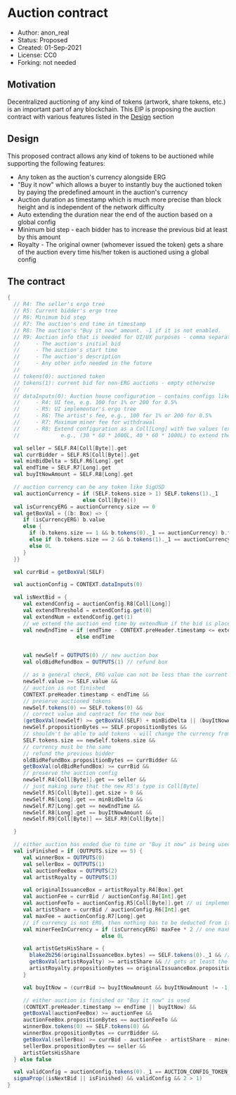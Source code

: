 # Auction contract

* Author: anon_real
* Status: Proposed
* Created: 01-Sep-2021
* License: CC0
* Forking: not needed 

## Motivation 
Decentralized auctioning of any kind of tokens (artwork, share tokens, etc.) is an important part of any blockchain. This EIP is proposing the auction contract with various features listed in the [Design](#design) section


## Design
This proposed contract allows any kind of tokens to be auctioned while supporting the following features:
- Any token as the auction's currency alongside ERG
- "Buy it now" which allows a buyer to instantly buy the auctioned token by paying the predefined amount in the auction's currency
- Auction duration as timestamp which is much more precise than block height and is independent of the network difficulty
- Auto extending the duration near the end of the auction based on a global config
- Minimum bid step - each bidder has to increase the previous bid at least by this amount
- Royalty - The original owner (whomever issued the token) gets a share of the auction every time his/her token is auctioned using a global config

## The contract
```scala
{
  // R4: The seller's ergo tree
  // R5: Current bidder's ergo tree
  // R6: Minimum bid step
  // R7: The auction's end time in timestamp
  // R8: The auction's "Buy it now" amount. -1 if it is not enabled.
  // R9: Auction info that is needed for UI/UX purposes - comma separated string encoded as Coll[Byte]:
  //     - The auction's initial bid
  //     - The auction's start time
  //     - The auction's description
  //     - Any other info needed in the future
  //
  // tokens(0): auctioned token
  // tokens(1): current bid for non-ERG auctions - empty otherwise
  //
  // dataInputs(0): Auction house configuration - contains configs like UI fee and artist fee
  //     - R4: UI fee, e.g. 100 for 1% or 200 for 0.5%
  //     - R5: UI implementor's ergo tree
  //     - R6: The artist's fee, e.g., 100 for 1% or 200 for 0.5%
  //     - R7: Maximum miner fee for withdrawal
  //     - R8: Extend configuration as a Coll[Long] with two values (extendThreshold, extendNum)
  //             e.g., (30 * 60 * 1000L, 40 * 60 * 1000L) to extend the duration for 40min if 30min is left when the bid is placed

  val seller = SELF.R4[Coll[Byte]].get
  val currBidder = SELF.R5[Coll[Byte]].get
  val minBidDelta = SELF.R6[Long].get
  val endTime = SELF.R7[Long].get
  val buyItNowAmount = SELF.R8[Long].get

  // auction currency can be any token like SigUSD
  val auctionCurrency = if (SELF.tokens.size > 1) SELF.tokens(1)._1
                        else Coll[Byte]()
  val isCurrencyERG = auctionCurrency.size == 0
  val getBoxVal = {(b: Box) => {
     if (isCurrencyERG) b.value
     else {
       if (b.tokens.size == 1 && b.tokens(0)._1 == auctionCurrency) b.tokens(0)._2
       else if (b.tokens.size == 2 && b.tokens(1)._1 == auctionCurrency) b.tokens(1)._2
       else 0L
     }
  }}

  val currBid = getBoxVal(SELF)

  val auctionConfig = CONTEXT.dataInputs(0)

  val isNextBid = {
     val extendConfig = auctionConfig.R8[Coll[Long]]
     val extendThreshold = extendConfig.get(0)
     val extendNum = extendConfig.get(1)
     // we extend the auction end time by extendNum if the bid is placed near the very end (extendThreshold)
     val newEndTime = if (endTime - CONTEXT.preHeader.timestamp <= extendThreshold) endTime + extendNum
                      else endTime


     val newSelf = OUTPUTS(0) // new auction box
     val oldBidRefundBox = OUTPUTS(1) // refund box

     // as a general check, ERG value can not be less than the current
     newSelf.value >= SELF.value &&
     // auction is not finished
     CONTEXT.preHeader.timestamp < endTime &&
     // preserve auctioned tokens
     newSelf.tokens(0) == SELF.tokens(0) &&
     // correct value and contract for the new box
     (getBoxVal(newSelf) >= getBoxVal(SELF) + minBidDelta || (buyItNowAmount != -1 && getBoxVal(newSelf) >= buyItNowAmount)) &&
     newSelf.propositionBytes == SELF.propositionBytes &&
     // shouldn't be able to add tokens - will change the currency from ERG to a worthless token
     SELF.tokens.size == newSelf.tokens.size &&
     // currency must be the same
     // refund the previous bidder
     oldBidRefundBox.propositionBytes == currBidder &&
     getBoxVal(oldBidRefundBox) >= currBid &&
     // preserve the auction config
     newSelf.R4[Coll[Byte]].get == seller &&
     // just making sure that the new R5's type is Coll[Byte]
     newSelf.R5[Coll[Byte]].get.size > 0 &&
     newSelf.R6[Long].get == minBidDelta &&
     newSelf.R7[Long].get == newEndTime &&
     newSelf.R8[Long].get == buyItNowAmount &&
     newSelf.R9[Coll[Byte]] == SELF.R9[Coll[Byte]]

  }

  // either auction has ended due to time or "Buy it now" is being used
  val isFinished = if (OUTPUTS.size == 5) {
     val winnerBox = OUTPUTS(0)
     val sellerBox = OUTPUTS(1)
     val auctionFeeBox = OUTPUTS(2)
     val artistRoyalty = OUTPUTS(3)

     val originalIssuanceBox = artistRoyalty.R4[Box].get
     val auctionFee = currBid / auctionConfig.R4[Int].get
     val auctionFeeTo = auctionConfig.R5[Coll[Byte]].get // ui implementor's ergo tree
     val artistShare = currBid / auctionConfig.R6[Int].get
     val maxFee = auctionConfig.R7[Long].get
     // if currency is not ERG, then nothing has to be deducted from it for miner fee. Otherwise, 2 * maxFee will be deducted
     val minerFeeInCurrency = if (isCurrencyERG) maxFee * 2 // one maxFee for the miner fee and one for the seller box
                              else 0L

     val artistGetsHisShare = {
       blake2b256(originalIssuanceBox.bytes) == SELF.tokens(0)._1 && // the same ID as the NFT - the integrity of the box is also ensured with this line
       getBoxVal(artistRoyalty) >= artistShare && // gets at least the percentage defined in the auction config box
       artistRoyalty.propositionBytes == originalIssuanceBox.propositionBytes // goes to the artist
     }

     val buyItNow = (currBid >= buyItNowAmount && buyItNowAmount != -1)

     // either auction is finished or "Buy it now" is used
     (CONTEXT.preHeader.timestamp >= endTime || buyItNow) &&
     getBoxVal(auctionFeeBox) >= auctionFee &&
     auctionFeeBox.propositionBytes == auctionFeeTo &&
     winnerBox.tokens(0) == SELF.tokens(0) &&
     winnerBox.propositionBytes == currBidder &&
     getBoxVal(sellerBox) >= currBid - auctionFee - artistShare - minerFeeInCurrency &&
     sellerBox.propositionBytes == seller &&
     artistGetsHisShare
  } else false

  val validConfig = auctionConfig.tokens(0)._1 == AUCTION_CONFIG_TOKEN_ID
  sigmaProp((isNextBid || isFinished) && validConfig && 2 > 1)
}
```